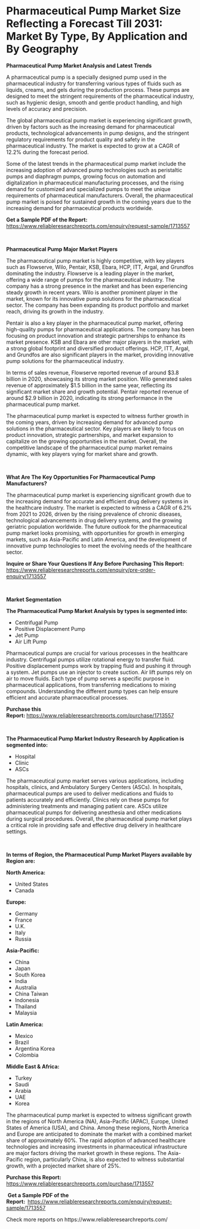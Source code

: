 <p><h1>Pharmaceutical Pump Market Size Reflecting a Forecast Till 2031: Market By Type, By Application and By Geography</h1></p><p><strong>Pharmaceutical Pump Market Analysis and Latest Trends</strong></p>
<p><p>A pharmaceutical pump is a specially designed pump used in the pharmaceutical industry for transferring various types of fluids such as liquids, creams, and gels during the production process. These pumps are designed to meet the stringent requirements of the pharmaceutical industry, such as hygienic design, smooth and gentle product handling, and high levels of accuracy and precision.</p><p>The global pharmaceutical pump market is experiencing significant growth, driven by factors such as the increasing demand for pharmaceutical products, technological advancements in pump designs, and the stringent regulatory requirements for product quality and safety in the pharmaceutical industry. The market is expected to grow at a CAGR of 12.2% during the forecast period.</p><p>Some of the latest trends in the pharmaceutical pump market include the increasing adoption of advanced pump technologies such as peristaltic pumps and diaphragm pumps, growing focus on automation and digitalization in pharmaceutical manufacturing processes, and the rising demand for customized and specialized pumps to meet the unique requirements of pharmaceutical manufacturers. Overall, the pharmaceutical pump market is poised for sustained growth in the coming years due to the increasing demand for pharmaceutical products worldwide.</p></p>
<p><strong>Get a Sample PDF of the Report:&nbsp;</strong> <a href="https://www.reliableresearchreports.com/enquiry/request-sample/1713557">https://www.reliableresearchreports.com/enquiry/request-sample/1713557</a></p>
<p>&nbsp;</p>
<p><strong>Pharmaceutical Pump Major Market Players</strong></p>
<p><p>The pharmaceutical pump market is highly competitive, with key players such as Flowserve, Wilo, Pentair, KSB, Ebara, HCP, ITT, Argal, and Grundfos dominating the industry. Flowserve is a leading player in the market, offering a wide range of pumps for the pharmaceutical industry. The company has a strong presence in the market and has been experiencing steady growth in recent years. Wilo is another prominent player in the market, known for its innovative pump solutions for the pharmaceutical sector. The company has been expanding its product portfolio and market reach, driving its growth in the industry.</p><p>Pentair is also a key player in the pharmaceutical pump market, offering high-quality pumps for pharmaceutical applications. The company has been focusing on product innovation and strategic partnerships to enhance its market presence. KSB and Ebara are other major players in the market, with a strong global footprint and diversified product offerings. HCP, ITT, Argal, and Grundfos are also significant players in the market, providing innovative pump solutions for the pharmaceutical industry.</p><p>In terms of sales revenue, Flowserve reported revenue of around $3.8 billion in 2020, showcasing its strong market position. Wilo generated sales revenue of approximately $1.5 billion in the same year, reflecting its significant market share and growth potential. Pentair reported revenue of around $2.9 billion in 2020, indicating its strong performance in the pharmaceutical pump market.</p><p>The pharmaceutical pump market is expected to witness further growth in the coming years, driven by increasing demand for advanced pump solutions in the pharmaceutical sector. Key players are likely to focus on product innovation, strategic partnerships, and market expansion to capitalize on the growing opportunities in the market. Overall, the competitive landscape of the pharmaceutical pump market remains dynamic, with key players vying for market share and growth.</p></p>
<p>&nbsp;</p>
<p><strong>What Are The Key Opportunities For Pharmaceutical Pump Manufacturers?</strong></p>
<p><p>The pharmaceutical pump market is experiencing significant growth due to the increasing demand for accurate and efficient drug delivery systems in the healthcare industry. The market is expected to witness a CAGR of 6.2% from 2021 to 2026, driven by the rising prevalence of chronic diseases, technological advancements in drug delivery systems, and the growing geriatric population worldwide. The future outlook for the pharmaceutical pump market looks promising, with opportunities for growth in emerging markets, such as Asia-Pacific and Latin America, and the development of innovative pump technologies to meet the evolving needs of the healthcare sector.</p></p>
<p><strong>Inquire or Share Your Questions If Any Before Purchasing This Report:</strong> <a href="https://www.reliableresearchreports.com/enquiry/pre-order-enquiry/1713557">https://www.reliableresearchreports.com/enquiry/pre-order-enquiry/1713557</a></p>
<p>&nbsp;</p>
<p><strong>Market Segmentation</strong></p>
<p><strong>The Pharmaceutical Pump Market Analysis by types is segmented into:</strong></p>
<p><ul><li>Centrifugal Pump</li><li>Positive Displacement Pump</li><li>Jet Pump</li><li>Air Lift Pump</li></ul></p>
<p><p>Pharmaceutical pumps are crucial for various processes in the healthcare industry. Centrifugal pumps utilize rotational energy to transfer fluid. Positive displacement pumps work by trapping fluid and pushing it through a system. Jet pumps use an injector to create suction. Air lift pumps rely on air to move fluids. Each type of pump serves a specific purpose in pharmaceutical applications, from transferring medications to mixing compounds. Understanding the different pump types can help ensure efficient and accurate pharmaceutical processes.</p></p>
<p><strong>Purchase this Report:&nbsp;</strong><a href="https://www.reliableresearchreports.com/purchase/1713557">https://www.reliableresearchreports.com/purchase/1713557</a></p>
<p>&nbsp;</p>
<p><strong>The Pharmaceutical Pump Market Industry Research by Application is segmented into:</strong></p>
<p><ul><li>Hospital</li><li>Clinic</li><li>ASCs</li></ul></p>
<p><p>The pharmaceutical pump market serves various applications, including hospitals, clinics, and Ambulatory Surgery Centers (ASCs). In hospitals, pharmaceutical pumps are used to deliver medications and fluids to patients accurately and efficiently. Clinics rely on these pumps for administering treatments and managing patient care. ASCs utilize pharmaceutical pumps for delivering anesthesia and other medications during surgical procedures. Overall, the pharmaceutical pump market plays a critical role in providing safe and effective drug delivery in healthcare settings.</p></p>
<p>&nbsp;</p>
<p><strong>In terms of Region, the Pharmaceutical Pump Market Players available by Region are:</strong></p>
<p>
    <p> <strong> North America: </strong>
        <ul>
            <li>United States</li>
            <li>Canada</li>
        </ul>
        </p> 
    <p> <strong> Europe: </strong>
        <ul>
            <li>Germany</li>
            <li>France</li>
            <li>U.K.</li>
            <li>Italy</li>
            <li>Russia</li>
        </ul>
        </p> 
    <p> <strong> Asia-Pacific: </strong>
        <ul>
            <li>China</li>
            <li>Japan</li>
            <li>South Korea</li>
            <li>India</li>
            <li>Australia</li>
            <li>China Taiwan</li>
            <li>Indonesia</li>
            <li>Thailand</li>
            <li>Malaysia</li>
        </ul>
        </p> 
    <p> <strong> Latin America: </strong>
        <ul>
            <li>Mexico</li>
            <li>Brazil</li>
            <li>Argentina Korea</li>
            <li>Colombia</li>
        </ul>
        </p> 
    <p> <strong> Middle East & Africa: </strong>
        <ul>
            <li>Turkey</li>
            <li>Saudi</li>
            <li>Arabia</li>
            <li>UAE</li>
            <li>Korea</li>
        </ul>
    </p>
    </p>
<p><p>The pharmaceutical pump market is expected to witness significant growth in the regions of North America (NA), Asia-Pacific (APAC), Europe, United States of America (USA), and China. Among these regions, North America and Europe are anticipated to dominate the market with a combined market share of approximately 60%. The rapid adoption of advanced healthcare technologies and increasing investments in pharmaceutical infrastructure are major factors driving the market growth in these regions. The Asia-Pacific region, particularly China, is also expected to witness substantial growth, with a projected market share of 25%.</p></p>
<p><strong>Purchase this Report: </strong><a href="https://www.reliableresearchreports.com/purchase/1713557">https://www.reliableresearchreports.com/purchase/1713557</a></p>
<p>&nbsp;<strong>Get a Sample PDF of the Report:&nbsp;&nbsp;</strong><a href="https://www.reliableresearchreports.com/enquiry/request-sample/1713557">https://www.reliableresearchreports.com/enquiry/request-sample/1713557</a></p>
<p><strong></strong></p>
<p>Check more reports on https://www.reliableresearchreports.com/</p>